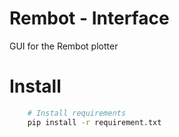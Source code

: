 # Rembot - Interface
GUI for the Rembot plotter

# Install
```bash
    # Install requirements 
    pip install -r requirement.txt
```